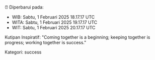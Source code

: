 ⏰ Diperbarui pada:
- WIB: Sabtu, 1 Februari 2025 18.17.17 UTC
- WITA: Sabtu, 1 Februari 2025 19.17.17 UTC
- WIT: Sabtu, 1 Februari 2025 20.17.17 UTC

Kutipan Inspiratif:
"Coming together is a beginning; keeping together is progress; working together is success."


Kategori: success

